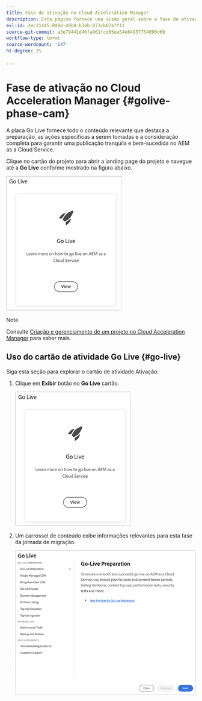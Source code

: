 ```yaml
---
title: Fase de ativação no Cloud Acceleration Manager
description: Esta página fornece uma visão geral sobre a fase de ativação no Cloud Acceleration Manager.
exl-id: 2ec31445-899d-40b8-b3eb-073cb07aff12
source-git-commit: a3e79441d46fa961fcd05ea54e84957754890d69
workflow-type: tm+mt
source-wordcount: '147'
ht-degree: 2%

---
```


# Fase de ativação no Cloud Acceleration Manager {#golive-phase-cam}

A placa Go Live fornece todo o conteúdo relevante que destaca a preparação, as ações específicas a serem tomadas e a consideração completa para garantir uma publicação tranquila e bem-sucedida no AEM as a Cloud Service.

Clique no cartão do projeto para abrir a landing page do projeto e navegue até a **Go Live** conforme mostrado na figura abaixo.

![imagem](/help/journey-migration/cloud-acceleration-manager/assets/golive-1.png)

>[!NOTE]
>Consulte [Criação e gerenciamento de um projeto no Cloud Acceleration Manager](https://experienceleague.adobe.com/docs/experience-manager-cloud-service/moving/cloud-acceleration-manager/using-cam/getting-started-cam.html?lang=en#create-project) para saber mais.


## Uso do cartão de atividade Go Live {#go-live}

Siga esta seção para explorar o cartão de atividade Ativação:

1. Clique em **Exibir** botão no **Go Live** cartão.

   ![imagem](/help/journey-migration/cloud-acceleration-manager/assets/golive-1.png)

1. Um carrossel de conteúdo exibe informações relevantes para esta fase da jornada de migração.

   ![imagem](/help/journey-migration/cloud-acceleration-manager/assets/golive-2.png)
